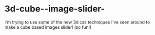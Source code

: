 3d-cube--image-slider-
======================

I'm trying to use some of the new 3d css techniques I've seen around to make a cube based images slider! (so fun!)
